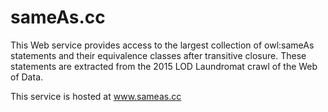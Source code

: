 # sameAs.cc
This Web service provides access to the largest collection of owl:sameAs statements and their equivalence classes after transitive closure. These statements are extracted from the 2015 LOD Laundromat crawl of the Web of Data. 

This service is hosted at www.sameas.cc

